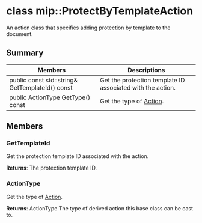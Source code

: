# class mip::ProtectByTemplateAction 
An action class that specifies adding protection by template to the document.
  
## Summary
 Members                        | Descriptions                                
--------------------------------|---------------------------------------------
 public const std::string& GetTemplateId() const  |  Get the protection template ID associated with the action.
 public ActionType GetType() const  |  Get the type of [Action](class_mip_action.md).
  
## Members
  
### GetTemplateId
Get the protection template ID associated with the action.

  
**Returns**: The protection template ID.
  
### ActionType
Get the type of [Action](class_mip_action.md).

  
**Returns**: ActionType The type of derived action this base class can be cast to.